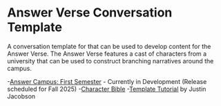 # Answer Verse Conversation Template
A conversation template for that can be used to develop content for the Answer Verse. The Answer Verse features a cast of characters from a university that can be used to construct branching narratives around the campus. 

-[Answer Campus: First Semester](https://nerdlab.itch.io/answer-campus-first-semester) - Currently in Development (Release scheduled for Fall 2025)
-[Character Bible](https://docs.google.com/document/d/1FxnoKdyDJNlfQTCP5ef5CJAb0cVSK1WARqUvXUXFKI8/edit?usp=sharing)
-[Template Tutorial](https://drive.google.com/file/d/1S0fkniUf7r8XGC6F9-YJUdBV_0fFhJxs/view?usp=sharing) by Justin Jacobson
